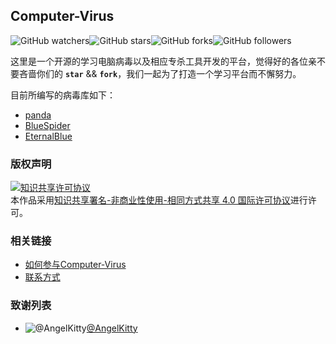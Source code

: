## Computer-Virus

![GitHub watchers](https://img.shields.io/github/watchers/AngelKitty/Computer-Virus.svg?style=social)![GitHub stars](https://img.shields.io/github/stars/AngelKitty/Computer-Virus.svg?style=social)![GitHub forks](https://img.shields.io/github/forks/AngelKitty/Computer-Virus.svg?style=social)![GitHub followers](https://img.shields.io/github/followers/AngelKitty.svg?style=social)

这里是一个开源的学习电脑病毒以及相应专杀工具开发的平台，觉得好的各位亲不要吝啬你们的 **`star`** && **`fork`**，我们一起为了打造一个学习平台而不懈努力。

目前所编写的病毒库如下：

- [panda](https://github.com/AngelKitty/Computer-Virus/tree/master/panda)
- [BlueSpider](https://github.com/AngelKitty/Computer-Virus/tree/master/WannaCry/BlueSpider)
- [EternalBlue](https://github.com/AngelKitty/Computer-Virus/tree/master/WannaCry/EternalBlue)

### 版权声明

<a rel="license" href="http://creativecommons.org/licenses/by-nc-sa/4.0/"><img alt="知识共享许可协议" style="border-width:0" src="https://i.creativecommons.org/l/by-nc-sa/4.0/88x31.png" /></a><br />本作品采用<a rel="license" href="http://creativecommons.org/licenses/by-nc-sa/4.0/">知识共享署名-非商业性使用-相同方式共享 4.0 国际许可协议</a>进行许可。

### 相关链接

* [如何参与Computer-Virus](./.github/CONTRIBUTING.md)
* [联系方式](./.github/CONTRIBUTING.md#url)

### 致谢列表

* ![@AngelKitty](https://avatars0.githubusercontent.com/u/30405643?s=40&v=4)[@AngelKitty](https://github.com/AngelKitty)